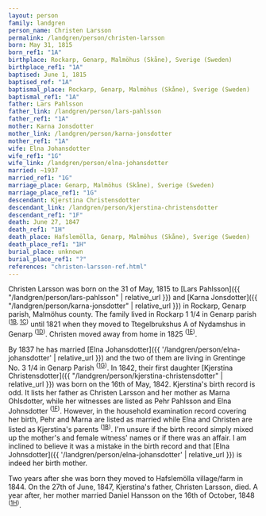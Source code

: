 ```yaml
---
layout: person
family: landgren
person_name: Christen Larsson
permalink: /landgren/person/christen-larsson
born: May 31, 1815
born_ref1: "1A"
birthplace: Rockarp, Genarp, Malmöhus (Skåne), Sverige (Sweden)
birthplace_ref1: "1A"
baptised: June 1, 1815
baptised_ref: "1A"
baptismal_place: Rockarp, Genarp, Malmöhus (Skåne), Sverige (Sweden)
baptismal_ref1: "1A"
father: Lars Pahlsson
father_link: /landgren/person/lars-pahlsson
father_ref1: "1A"
mother: Karna Jonsdotter
mother_link: /landgren/person/karna-jonsdotter
mother_ref1: "1A"
wife: Elna Johansdotter
wife_ref1: "1G"
wife_link: /landgren/person/elna-johansdotter
married: ~1937
married_ref1: "1G"
marriage_place: Genarp, Malmöhus (Skåne), Sverige (Sweden)
marriage_place_ref1: "1G"
descendant: Kjerstina Christensdotter
descendant_link: /landgren/person/kjerstina-christensdotter
descendant_ref1: "1F"
death: June 27, 1847
death_ref1: "1H"
death_place: Hafslemölla, Genarp, Malmöhus (Skåne), Sverige (Sweden)
death_place_ref1: "1H"
burial_place: unknown
burial_place_ref1: "?"
references: "christen-larsson-ref.html"
---
```

Christen Larsson was born on the 31 of May, 1815 to [Lars Pahlsson]({{ "/landgren/person/lars-pahlsson" | relative_url }}) and [Karna Jonsdotter]({{ "/landgren/person/karna-jonsdotter" | relative_url }}) in Rockarp, Genarp parish, Malmöhus county. The family lived in Rockarp 1 1/4 in Genarp parish <sup>([1B](#1B), [1C](#1C))</sup> until 1821 when they moved to Ttegelbrukshus A of Nydamshus in Genarp <sup>([1D](#1D))</sup>. Christen moved away from home in 1825 <sup>([1E](#1E))</sup>.

By 1837 he has married [Elna Johansdotter]({{ '/landgren/person/elna-johansdotter' | relative_url }}) and the two of them are living in Grentinge No. 3 1/4 in Genarp Parish <sup>([1G](#1G))</sup>. In 1842, their first daughter [Kjerstina Christensdotter]({{ "/landgren/person/kjerstina-christensdotter" | relative_url }}) was born on the 16th of May, 1842.
Kjerstina's birth record is odd. It lists her father as Christen Larsson and her mother as Marna Ohlsdotter, while her witnesses are listed as Pehr Pahlsson and Elna Johnsdotter <sup>([1F](#1F))</sup>. However, in the household examination record covering her birth, Pehr and Marna are listed as married while Elna and Christen are listed as Kjerstina's parents <sup>([1B](#1B))</sup>. I'm unsure if the birth record simply mixed up the mother's and female witness' names or if there was an affair. I am inclined to believe it was a mistake in the birth record and that [Elna Johnsdotter]({{ '/landgren/person/elna-johansdotter' | relative_url }}) is indeed her birth mother.

Two years after she was born they moved to Hafslemölla village/farm in 1844. On the 27th of June, 1847, Kjerstina's father, Christen Larsson, died. A year after, her mother married Daniel Hansson on the 16th of October, 1848 <sup>([1H](#1H))</sup>.
